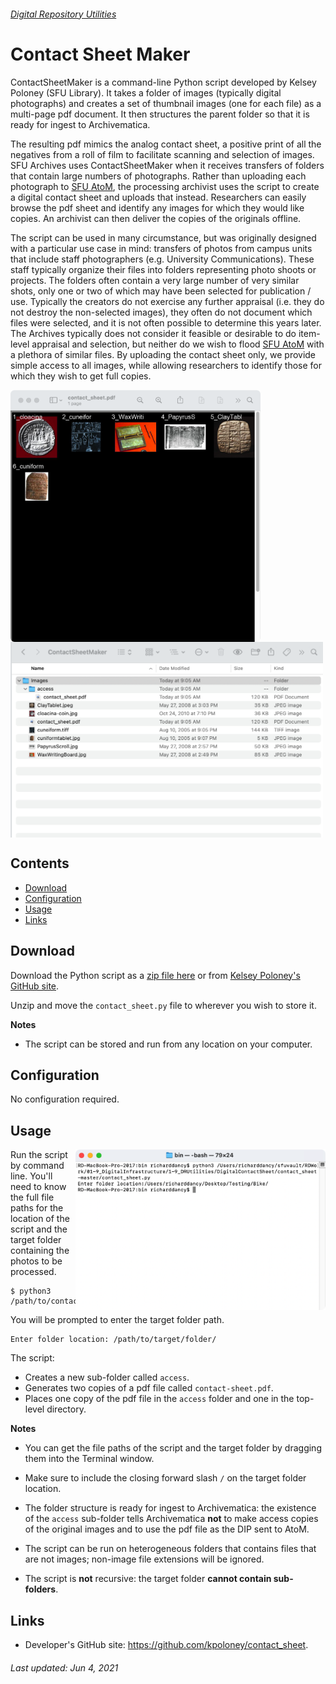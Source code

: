###### [Digital Repository Utilities](../README.md)

# Contact Sheet Maker
ContactSheetMaker is a command-line Python script developed by Kelsey Poloney (SFU Library). It takes a folder of images (typically digital photographs) and creates a set of thumbnail images (one for each file) as a multi-page pdf document. It then structures the parent folder so that it is ready for ingest to Archivematica.

The resulting pdf mimics the analog contact sheet, a positive print of all the negatives from a roll of film to facilitate scanning and selection of images. SFU Archives uses ContactSheetMaker when it receives transfers of folders that contain large numbers of photographs. Rather than uploading each photograph to [SFU AtoM](https://atom.archives.sfu.ca), the processing archivist uses the script to create a digital contact sheet and uploads that instead. Researchers can easily browse the pdf sheet and identify any images for which they would like copies. An archivist can then deliver the copies of the originals offline.

The script can be used in many circumstance, but was originally designed with a particular use case in mind: transfers of photos from campus units that include staff photographers (e.g. University Communications).  These staff typically organize their files into folders representing photo shoots or projects. The folders often contain a very large number of very similar shots, only one or two of which may have been selected for publication / use. Typically the creators do not exercise any further appraisal (i.e. they do not destroy the non-selected images), they often do not document which files were selected, and it is not often possible to determine this years later. The Archives typically does not consider it feasible or desirable to do item-level appraisal and selection, but neither do we wish to flood [SFU AtoM](https://atom.archives.sfu.ca) with a plethora of similar files. By uploading the contact sheet only, we provide simple access to all images, while allowing researchers to identify those for which they wish to get full copies.

<img align="center" width="400" src="../screenshots/contact-sheet-maker-pdf.png"> 
<img align="center" width="500" src="../screenshots/contact-sheet-maker-folder.png">

<br style="clear:both" />

## Contents
- [Download](#download)
- [Configuration](#configuration)
- [Usage](#usage)
- [Links](#links)

## Download
Download the Python script as a [zip file here](../downloads/contact-sheet-maker.zip) or from [Kelsey Poloney's GitHub site](https://github.com/kpoloney/contact_sheet).

Unzip and move the `contact_sheet.py` file to wherever you wish to store it.

**Notes**
- The script can be stored and run from any location on your computer.

## Configuration
No configuration required.

## Usage
<img align="right" width="400" src="../screenshots/contact-sheet-maker-terminal.png">

Run the script by command line. You'll need to know the full file paths for the location of the script and the target folder containing the photos to be processed.

```
$ python3 /path/to/contact_sheet.py
```

You will be prompted to enter the target folder path.

```
Enter folder location: /path/to/target/folder/
```

The script:
- Creates a new sub-folder called `access`.
- Generates two copies of a pdf file called `contact-sheet.pdf`.
- Places one copy of the pdf file in the `access` folder and one in the top-level directory.

**Notes**
- You can get the file paths of the script and the target folder by dragging them into the Terminal window.

- Make sure to include the closing forward slash `/` on the target folder location.

- The folder structure is ready for ingest to Archivematica: the existence of the `access` sub-folder tells Archivematica **not** to make access copies of the original images and to use the pdf file as the DIP sent to AtoM.

- The script can be run on heterogeneous folders that contains files that are not images; non-image file extensions will be ignored.

- The script is **not** recursive: the target folder **cannot contain sub-folders**.

## Links
- Developer's GitHub site: https://github.com/kpoloney/contact_sheet.

###### Last updated: Jun 4, 2021
